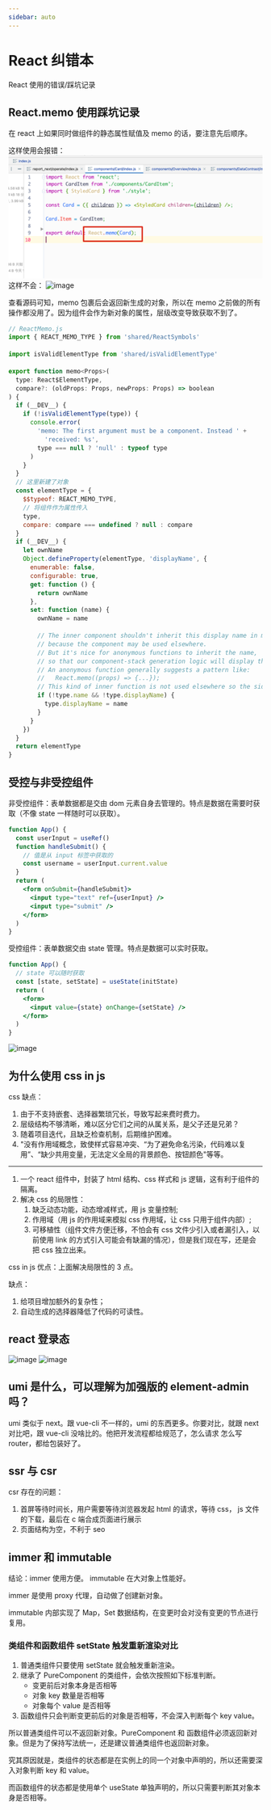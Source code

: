 ```yaml
---
sidebar: auto
---
```


# React 纠错本

React 使用的错误/踩坑记录

## React.memo 使用踩坑记录

在 react 上如果同时做组件的静态属性赋值及 memo 的话，要注意先后顺序。

这样使用会报错：
![image](/react/memo-error.png)
这样不会：
![image](/react/memo-success.png)

查看源码可知，memo 包裹后会返回新生成的对象，所以在 memo 之前做的所有操作都没用了。因为组件会作为新对象的属性，层级改变导致获取不到了。

```js
// ReactMemo.js
import { REACT_MEMO_TYPE } from 'shared/ReactSymbols'

import isValidElementType from 'shared/isValidElementType'

export function memo<Props>(
  type: React$ElementType,
  compare?: (oldProps: Props, newProps: Props) => boolean
) {
  if (__DEV__) {
    if (!isValidElementType(type)) {
      console.error(
        'memo: The first argument must be a component. Instead ' +
          'received: %s',
        type === null ? 'null' : typeof type
      )
    }
  }
  // 这里新建了对象
  const elementType = {
    $$typeof: REACT_MEMO_TYPE,
    // 将组件作为属性传入
    type,
    compare: compare === undefined ? null : compare
  }
  if (__DEV__) {
    let ownName
    Object.defineProperty(elementType, 'displayName', {
      enumerable: false,
      configurable: true,
      get: function () {
        return ownName
      },
      set: function (name) {
        ownName = name

        // The inner component shouldn't inherit this display name in most cases,
        // because the component may be used elsewhere.
        // But it's nice for anonymous functions to inherit the name,
        // so that our component-stack generation logic will display their frames.
        // An anonymous function generally suggests a pattern like:
        //   React.memo((props) => {...});
        // This kind of inner function is not used elsewhere so the side effect is okay.
        if (!type.name && !type.displayName) {
          type.displayName = name
        }
      }
    })
  }
  return elementType
}
```

## 受控与非受控组件

非受控组件：表单数据都是交由 dom 元素自身去管理的。特点是数据在需要时获取（不像 state 一样随时可以获取）。

```jsx
function App() {
  const userInput = useRef()
  function handleSubmit() {
    // 值是从 input 标签中获取的
    const username = userInput.current.value
  }
  return (
    <form onSubmit={handleSubmit}>
      <input type="text" ref={userInput} />
      <input type="submit" />
    </form>
  )
}
```

受控组件：表单数据交由 state 管理。特点是数据可以实时获取。

```jsx
function App() {
  // state 可以随时获取
  const [state, setState] = useState(initState)
  return (
    <form>
      <input value={state} onChange={setState} />
    </form>
  )
}
```

![image](/react/shoukong-feishoukong.png)

## 为什么使用 css in js

css 缺点：

1. 由于不支持嵌套、选择器繁琐冗长，导致写起来费时费力。
2. 层级结构不够清晰，难以区分它们之间的从属关系，是父子还是兄弟？
3. 随着项目迭代，且缺乏检查机制，后期维护困难。
4. "没有作用域概念，致使样式容易冲突、“为了避免命名污染，代码难以复用”、“缺少共用变量，无法定义全局的背景颜色、按钮颜色"等等。

---

1. 一个 react 组件中，封装了 html 结构、css 样式和 js 逻辑，这有利于组件的隔离。
2. 解决 css 的局限性：
   1. 缺乏动态功能，动态增减样式，用 js 变量控制;
   2. 作用域（用 js 的作用域来模拟 css 作用域，让 css 只用于组件内部）;
   3. 可移植性（组件文件方便迁移，不怕会有 css 文件少引入或者漏引入，以前使用 link 的方式引入可能会有缺漏的情况），但是我们现在写，还是会把 css 独立出来。

css in js 优点：上面解决局限性的 3 点。

缺点：

1. 给项目增加额外的复杂性；
2. 自动生成的选择器降低了代码的可读性。

## react 登录态

![image](/react/react-login-1.jpg)
![image](/react/react-login-2.jpg)

## umi 是什么，可以理解为加强版的 element-admin 吗？

umi 类似于 next。跟 vue-cli 不一样的，umi 的东西更多。你要对比，就跟 next 对比吧，跟 vue-cli 没啥比的。他把开发流程都给规范了，怎么请求 怎么写 router，都给包装好了。

## ssr 与 csr

csr 存在的问题：

1. 首屏等待时间长，用户需要等待浏览器发起 html 的请求，等待 css， js 文件的下载，最后在 c 端合成页面进行展示
2. 页面结构为空，不利于 seo

## immer 和 immutable

结论：immer 使用方便。 immutable 在大对象上性能好。

immer 是使用 proxy 代理，自动做了创建新对象。

immutable 内部实现了 Map，Set 数据结构，在变更时会对没有变更的节点进行复用。

### 类组件和函数组件 setState 触发重新渲染对比

1. 普通类组件只要使用 setState 就会触发重新渲染。
2. 继承了 PureComponent 的类组件，会依次按照如下标准判断。
   - 变更前后对象本身是否相等
   - 对象 key 数量是否相等
   - 对象每个 value 是否相等
3. 函数组件只会判断变更前后的对象是否相等，不会深入判断每个 key value。

所以普通类组件可以不返回新对象。PureComponent 和 函数组件必须返回新对象。但是为了保持写法统一，还是建议普通类组件也返回新对象。

究其原因就是，类组件的状态都是在实例上的同一个对象中声明的，所以还需要深入对象判断 key 和 value。

而函数组件的状态都是使用单个 useState 单独声明的，所以只需要判断其对象本身是否相等。
